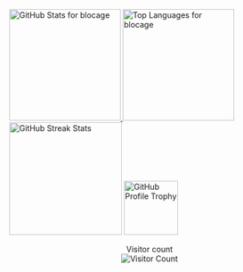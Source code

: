 <a href="https://github.com/albertobarrago">
  <img height="200" src="https://my-stats-43gk.vercel.app/api?username=albertobarrago&show_icons=true&theme=radical&hide=contribs,issues&show=discussions_answered&rank_icon=github&include_all_commits=true&card_width=150" alt="GitHub Stats for blocage" />
</a>
<a href="https://github.com/albertobarrago">
  <img height="200" src="https://my-stats-43gk.vercel.app/api/top-langs/?username=albertobarrago&hide=html,scss,css&langs_count=8&layout=compact&theme=radical&card_width=150" alt="Top Languages for blocage" />
</a>

<img height="202" src="https://github-readme-streak-stats-git-main-davids-projects-ad77adcc.vercel.app/?user=blocage&theme=radical" alt="GitHub Streak Stats" />
<img height="97" src="https://github-profile-trophy.vercel.app/?username=albertobarrago&theme=radical&no-frame=true&title=Stars,Followers,Commits&column=-1" alt="GitHub Profile Trophy" />


<p align="center">
  Visitor count<br>
  <img src="https://profile-counter.glitch.me/_blocage/count.svg" alt="Visitor Count" />
</p>

